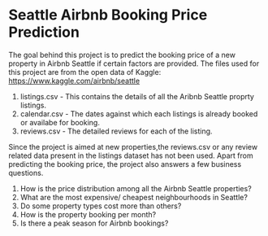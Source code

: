 # Seattle Airbnb Booking Price Prediction

The goal behind this project is to predict the booking price of a new property in Airbnb Seattle if certain factors are provided. The files used for this project are from the open data of Kaggle: https://www.kaggle.com/airbnb/seattle

1) listings.csv - This contains the details of all the Aribnb Seattle proprty listings.
2) calendar.csv - The dates against which each listings is already booked or availabe for booking.
3) reviews.csv - The detailed reviews for each of the listing.

Since the project is aimed at new properties,the reviews.csv or any review related data present in the listings dataset has not been used. Apart from predicting the booking price, the project also answers a few business questions.

1. How is the price distribution among all the Airbnb Seattle properties?
2. What are the most expensive/ cheapest neighbourhoods in Seattle?
3. Do some property types cost more than others?
4. How is the property booking per month?
5. Is there a peak season for Airbnb bookings?




